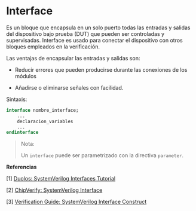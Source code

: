 # Interface

Es un bloque que encapsula en un solo puerto todas las entradas y salidas del dispositivo bajo prueba (DUT) que pueden ser controladas y supervisadas. Interface es usado para conectar el dispositivo con otros bloques empleados en la verificación.

Las ventajas de encapsular las entradas y salidas son:

- Reducir errores que pueden producirse durante las conexiones de los módulos

- Añadirse o eliminarse señales con facilidad.

Sintaxis:

```systemverilog
interface nombre_interface;
    ...
    declaracion_variables
    ...
endinterface
```



> Nota: 
>
> Un `interface` puede ser parametrizado con la directiva `parameter`.



**Referencias**

[1] [Duolos: SystemVerilog Interfaces Tutorial](https://www.doulos.com/knowhow/systemverilog/systemverilog-tutorials/systemverilog-interfaces-tutorial/)

[2] [ChipVerify: SystemVerilog Interface](https://www.chipverify.com/systemverilog/systemverilog-interface)

[3] [Verification Guide: SystemVerilog Interface Construct](https://verificationguide.com/systemverilog/systemverilog-interface-construct/)